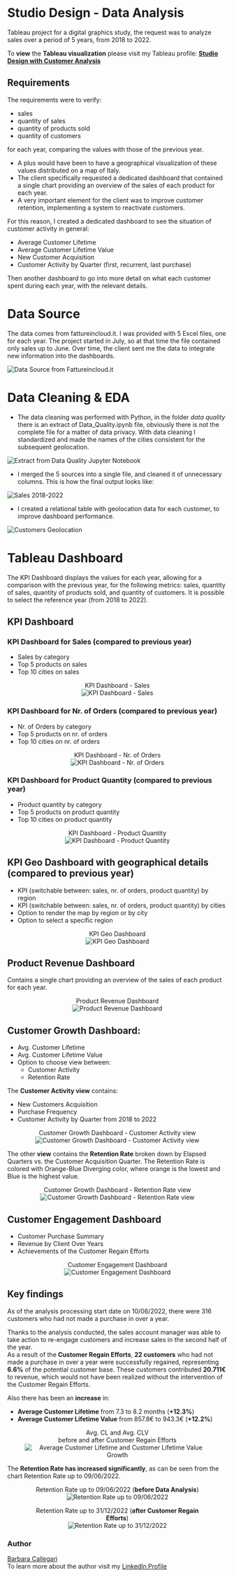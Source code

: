 # **Studio Design - Data Analysis**
Tableau project for a digital graphics study, the request was to analyze sales over a period of 5 years, from 2018 to 2022.

To **view** the **Tableau visualization** please visit my Tableau profile:
**[Studio Design with Customer Analysis](https://public.tableau.com/app/profile/barbara.callegari/viz/StudioDesignwithCustomerAnalysis/)**

## **Requirements**
The requirements were to verify:

* sales
* quantity of sales
* quantity of products sold
* quantity of customers 

for each year, comparing the values with those of the previous year. 

* A plus would have been to have a geographical visualization of these values distributed on a map of Italy.  
* The client specifically requested a dedicated dashboard that contained a single chart providing an overview of the sales of each product for each year.
* A very important element for the client was to improve customer retention, implementing a system to reactivate customers. 

For this reason, I created a dedicated dashboard to see the situation of customer activity in general:

* Average Customer Lifetime
* Average Customer Lifetime Value
* New Customer Acquisition
* Customer Activity by Quarter (first, recurrent, last purchase)

Then another dashboard to go into more detail on what each customer spent during each year, with the relevant details.

# **Data Source**
The data comes from fattureincloud.it. I was provided with 5 Excel files, one for each year. The project started in July, so at that time the file contained only sales up to June. Over time, the client sent me the data to integrate new information into the dashboards.

<img src="img/img_fattureincloud.png" alt="Data Source from Fattureincloud.it"> 

# **Data Cleaning & EDA**
* The data cleaning was performed with Python, in the folder *data quality* there is an extract of Data_Quality.ipynb file, obviously there is not the complete file for a matter of data privacy. With data cleaning I standardized and made the names of the cities consistent for the subsequent geolocation.

<img src="img/data_quality.jpg" alt="Extract from Data Quality Jupyter Notebook">

* I merged the 5 sources into a single file, and cleaned it of unnecessary columns. This is how the final output looks like:

<img src="img/img_sales_18_22.jpg" alt="Sales 2018-2022">

* I created a relational table with geolocation data for each customer, to improve dashboard performance.

<img src="img/img_geoloc_custom.jpg" alt="Customers Geolocation">

# **Tableau Dashboard**

The KPI Dashboard displays the values for each year, allowing for a comparison with the previous year, for the following metrics: sales, quantity of sales, quantity of products sold, and quantity of customers. It is possible to select the reference year (from 2018 to 2022).

## **KPI Dashboard**

### **KPI Dashboard** for **Sales** (compared to previous year)
* Sales by category
* Top 5 products on sales 
* Top 10 cities on sales
<figure style="text-align:center;">
  <figcaption>KPI Dashboard - Sales</figcaption>
  <img src="img/KPI_Dashboard_Sales.jpg" alt="KPI Dashboard - Sales">
</figure>

### **KPI Dashboard** for **Nr. of Orders** (compared to previous year)
* Nr. of Orders by category
* Top 5 products on nr. of orders 
* Top 10 cities on nr. of orders
<figure style="text-align:center;">
  <figcaption>KPI Dashboard - Nr. of Orders</figcaption>
  <img src="img/KPI_Dashboard_NrOfOrders.jpg" alt="KPI Dashboard - Nr. of Orders">
</figure>

### **KPI Dashboard** for **Product Quantity** (compared to previous year)
* Product quantity by category
* Top 5 products on product quantity  
* Top 10 cities on product quantity 
<figure style="text-align:center;">
  <figcaption>KPI Dashboard - Product Quantity</figcaption>
  <img src="img/KPI_Dashboard_Product_Quantity.jpg" alt="KPI Dashboard - Product Quantity">
</figure>

## **KPI Geo Dashboard** with geographical details (compared to previous year)
* KPI (switchable between: sales, nr. of orders, product quantity) by region
* KPI (switchable between: sales, nr. of orders, product quantity) by cities
* Option to render the map by region or by city
* Option to select a specific region
<figure style="text-align:center;">
  <figcaption>KPI Geo Dashboard</figcaption>
  <img src="img/KPI_Geo_Dashboard.jpg" alt="KPI Geo Dashboard">
</figure>

## **Product Revenue Dashboard**
Contains a single chart providing an overview of the sales of each product for each year.
<figure style="text-align:center;">
  <figcaption>Product Revenue Dashboard</figcaption>
  <img src="img/Product_Revenue_Dashboard.jpg" alt="Product Revenue Dashboard">
</figure>


## **Customer Growth Dashboard**:
* Avg. Customer Lifetime
* Avg. Customer Lifetime Value
* Option to choose view between:
    * Customer Activity
    * Retention Rate

The **Customer Activity view** contains:
* New Customers Acquisition
* Purchase Frequency
* Customer Activity by Quarter from 2018 to 2022

<figure style="text-align:center;">
  <figcaption>Customer Growth Dashboard - Customer Activity view</figcaption>
  <img src="img/Customer_Growth_Dashboard.jpg" alt="Customer Growth Dashboard - Customer Activity view">
</figure>

The other **view** contains the **Retention Rate** broken down by Elapsed Quarters vs. the Customer Acquisition Quarter. The Retention Rate is colored with Orange-Blue Diverging color, where orange is the lowest and Blue is the highest value.

<figure style="text-align:center;">
  <figcaption>Customer Growth Dashboard - Retention Rate view</figcaption>
  <img src="img/Customer_Retention_Rate.jpg" alt="Customer Growth Dashboard - Retention Rate view">
</figure>

## **Customer Engagement Dashboard**
* Customer Purchase Summary
* Revenue by Client Over Years
* Achievements of the Customer Regain Efforts

<figure style="text-align:center;">
  <figcaption>Customer Engagement Dashboard</figcaption>
  <img src="img/Customer_Engagement_Dashboard.jpg" alt="Customer Engagement Dashboard">
</figure>

## **Key findings**
As of the analysis processing start date on 10/06/2022, there were 316 customers who had not made a purchase in over a year.

Thanks to the analysis conducted, the sales account manager was able to take action to re-engage customers and increase sales in the second half of the year.   
As a result of the **Customer Regain Efforts**, **22 customers** who had not made a purchase in over a year were successfully regained, representing **6.6%** of the potential customer base. These customers contributed **20.711€** to revenue, which would not have been realized without the intervention of the Customer Regain Efforts.

Also there has been an **increase** in:
* **Average Customer Lifetime** from 7.3 to 8.2 months (**+12.3%**)
* **Average Customer Lifetime Value** from 857.8€ to 943.3€ (**+12.2%**)

<figure style="text-align:center;">
    <figcaption>Avg. CL and Avg. CLV <br>before and after Customer Regain Efforts</figcaption>
  <img src="img/Avg_CL_and_CLV_Growth.jpg" alt="Average Customer Lifetime and Customer Lifetime Value Growth">
</figure>

The **Retention Rate has increased significantly**, as can be seen from the chart Retention Rate up to 09/06/2022.

<figure style="text-align:center;">
    <figcaption>Retention Rate up to 09/06/2022 (<b>before Data Analysis</b>)</figcaption>
  <img src="img/Retention_Rate_up_to_09_06_2022.jpg" alt="Retention Rate up to 09/06/2022">
</figure>

<figure style="text-align:center;">
    <figcaption>Retention Rate up to 31/12/2022 (<b>after Customer Regain Efforts</b>)</figcaption>
  <img src="img/Retention_Rate_up_to_31_12_2022.jpg" alt="Retention Rate up to 31/12/2022">
</figure>

### Author 
[Barbara Callegari](https://numberslab.net)  
To learn more about the author visit my [LinkedIn Profile](https://www.linkedin.com/in/barbaracallegari)

